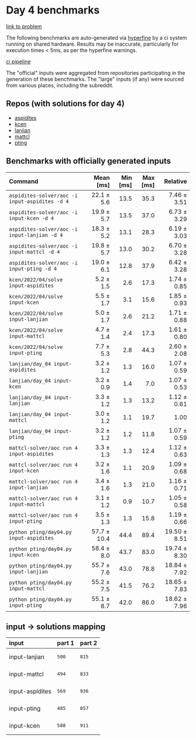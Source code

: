 # Day 4 benchmarks

[link to problem](http://adventofcode.com/2022/day/4)

The following benchmarks are auto-generated via [hyperfine](https://github.com/sharkdp/hyperfine) by a ci system running on shared hardware. Results may be inaccurate, particularly for execution times < 5ms, as per the hyperfine warnings.

[ci pipeline](http://ci.papercode.net:8080/teams/aoc2022/pipelines/aoc-compare-2022)

The "official" inputs were aggregated from repositories participating in the generation of these benchmarks. The "large" inputs (if any) were sourced from various places, including the subreddit.

## Repos (with solutions for day 4)


- [aspidites](https://github.com/aspidites/aoc2022)
- [kcen](https://github.com/kcen/AdventOfCode)
- [lanjian](https://github.com/LanJian/aoc-2022)
- [mattcl](https://github.com/mattcl/aoc2022)
- [pting](https://github.com/pting/aoc2022)

## Benchmarks with officially generated inputs
| Command | Mean [ms] | Min [ms] | Max [ms] | Relative |
|:---|---:|---:|---:|---:|
| `aspidites-solver/aoc -i input-aspidites -d 4` | 22.1 ± 5.6 | 13.5 | 35.3 | 7.46 ± 3.51 |
| `aspidites-solver/aoc -i input-kcen -d 4` | 19.9 ± 5.7 | 13.5 | 37.0 | 6.73 ± 3.29 |
| `aspidites-solver/aoc -i input-lanjian -d 4` | 18.3 ± 5.2 | 13.1 | 28.3 | 6.19 ± 3.03 |
| `aspidites-solver/aoc -i input-mattcl -d 4` | 19.8 ± 5.7 | 13.0 | 30.2 | 6.70 ± 3.28 |
| `aspidites-solver/aoc -i input-pting -d 4` | 19.0 ± 6.1 | 12.8 | 37.9 | 6.42 ± 3.28 |
| `kcen/2022/04/solve input-aspidites` | 5.2 ± 1.5 | 2.6 | 17.3 | 1.74 ± 0.85 |
| `kcen/2022/04/solve input-kcen` | 5.5 ± 1.7 | 3.1 | 15.6 | 1.85 ± 0.93 |
| `kcen/2022/04/solve input-lanjian` | 5.0 ± 1.7 | 2.6 | 21.2 | 1.71 ± 0.88 |
| `kcen/2022/04/solve input-mattcl` | 4.7 ± 1.4 | 2.4 | 17.3 | 1.61 ± 0.80 |
| `kcen/2022/04/solve input-pting` | 7.7 ± 5.3 | 2.8 | 44.3 | 2.60 ± 2.08 |
| `lanjian/day_04 input-aspidites` | 3.2 ± 1.2 | 1.3 | 16.0 | 1.07 ± 0.59 |
| `lanjian/day_04 input-kcen` | 3.2 ± 0.9 | 1.4 | 7.0 | 1.07 ± 0.53 |
| `lanjian/day_04 input-lanjian` | 3.3 ± 1.2 | 1.3 | 13.2 | 1.12 ± 0.61 |
| `lanjian/day_04 input-mattcl` | 3.0 ± 1.2 | 1.1 | 19.7 | 1.00 |
| `lanjian/day_04 input-pting` | 3.2 ± 1.2 | 1.2 | 11.8 | 1.07 ± 0.59 |
| `mattcl-solver/aoc run 4 input-aspidites` | 3.3 ± 1.3 | 1.3 | 12.4 | 1.12 ± 0.63 |
| `mattcl-solver/aoc run 4 input-kcen` | 3.2 ± 1.6 | 1.1 | 20.9 | 1.09 ± 0.68 |
| `mattcl-solver/aoc run 4 input-lanjian` | 3.4 ± 1.6 | 1.3 | 21.0 | 1.16 ± 0.71 |
| `mattcl-solver/aoc run 4 input-mattcl` | 3.1 ± 1.2 | 0.9 | 10.7 | 1.05 ± 0.58 |
| `mattcl-solver/aoc run 4 input-pting` | 3.5 ± 1.3 | 1.3 | 15.8 | 1.19 ± 0.66 |
| `python pting/day04.py input-aspidites` | 57.7 ± 10.4 | 44.4 | 89.4 | 19.50 ± 8.51 |
| `python pting/day04.py input-kcen` | 58.4 ± 8.0 | 43.7 | 83.0 | 19.74 ± 8.30 |
| `python pting/day04.py input-lanjian` | 55.7 ± 7.6 | 43.0 | 78.8 | 18.84 ± 7.92 |
| `python pting/day04.py input-mattcl` | 55.2 ± 7.5 | 41.5 | 76.2 | 18.65 ± 7.83 |
| `python pting/day04.py input-pting` | 55.1 ± 8.7 | 42.0 | 86.0 | 18.62 ± 7.96 |

## input -> solutions mapping
|input|part 1|part 2|
|:---|:---|:---|
|input-lanjian|<pre>500</pre>|<pre>815</pre>|
|input-mattcl|<pre>494</pre>|<pre>833</pre>|
|input-aspidites|<pre>569</pre>|<pre>936</pre>|
|input-pting|<pre>485</pre>|<pre>857</pre>|
|input-kcen|<pre>588</pre>|<pre>911</pre>|
